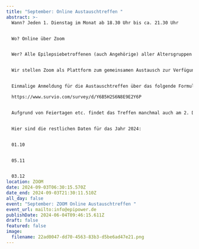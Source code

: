 ```yaml
---
title: "September: Online Austauschtreffen "
abstract: >-
  Wann? Jeden 1. Dienstag im Monat ab 18.30 Uhr bis ca. 21.30 Uhr 


  Wo? Online über Zoom


  Wer? Alle Epilepsiebetroffenen (auch Angehörige) aller Altersgruppen


  Wir stellen Zoom als Plattform zum gemeinsamen Austausch zur Verfügung. Die Teilnehmer können in themenspezifische Breakoutsessions, um über alle verschiedenen Themen rund um Epilepsie, aber auch Privates zu diskutieren. Wir haben eine sehr lockere Atmosphäre und jeder kann kommen und gehen, wie es persönlich am angenehmsten ist.


  Einmalige Anmeldung für die Austauschtreffen über das folgende Formular:

  https://www.survio.com/survey/d/Y6B5H2S6N8E9E2Y6P


  Aufgrund von Feiertagen etc. findet das Treffen manchmal auch am 2. Dienstag statt. 


  Hier sind die restlichen Daten für das Jahr 2024:


  01.10


  05.11


  03.12
location: ZOOM
date: 2024-09-03T06:30:15.570Z
date_end: 2024-09-03T21:30:11.510Z
all_day: false
event: "September: ZOOM Online Austauschtreffen "
event_url: mailto:info@epipower.de
publishDate: 2024-06-04T09:46:15.611Z
draft: false
featured: false
image:
  filename: 22ad0047-dd70-4563-83b3-d5be6ad47e21.png
---
```

